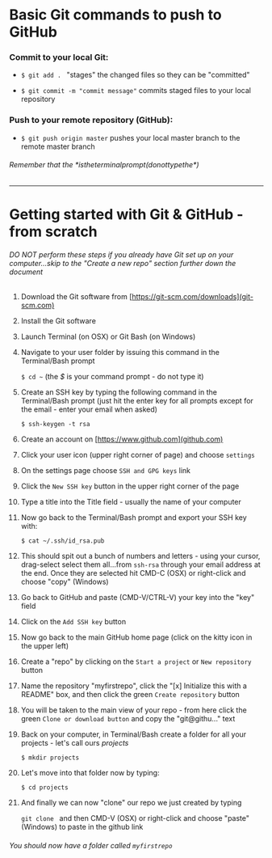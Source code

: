 Basic Git commands to push to GitHub
============

### Commit to your local Git:

-    `$ git add . `  "stages" the changed files so they can be "committed"

-    `$ git commit -m "commit message"`  commits staged files to your local repository

### Push to your remote repository (GitHub):

-    `$ git push origin master` pushes your local master branch to the remote master branch

###### Remember that the *$* is the terminal prompt (do not type the *$*)


----------------------


Getting started with Git & GitHub - from scratch
==============

###### DO NOT perform these steps if you already have Git set up on your computer...skip to the "Create a new repo" section further down the document

1. Download the Git software from [https://git-scm.com/downloads](git-scm.com)
2. Install the Git software
3. Launch Terminal (on OSX) or Git Bash (on Windows)
4. Navigate to your user folder by issuing this command in the Terminal/Bash prompt

    `$ cd ~` (the *$* is your command prompt - do not type it)

5. Create an SSH key by typing the following command in the Terminal/Bash prompt (just hit the enter key for all prompts except for the email - enter your email when asked)

    `$ ssh-keygen -t rsa`

6. Create an account on [https://www.github.com](github.com)
7. Click your user icon (upper right corner of page) and choose `settings`
8. On the settings page choose `SSH and GPG keys` link
9. Click the `New SSH key` button in the upper right corner of the page
10. Type a title into the Title field - usually the name of your computer
11. Now go back to the Terminal/Bash prompt and export your SSH key with:

    `$ cat ~/.ssh/id_rsa.pub`

12. This should spit out a bunch of numbers and letters - using your cursor, drag-select select them all...from `ssh-rsa` through your email address at the end. Once they are selected hit CMD-C (OSX) or right-click and choose "copy" (Windows)
13. Go back to GitHub and paste (CMD-V/CTRL-V) your key into the "key" field
14. Click on the `Add SSH key` button
15. Now go back to the main GitHub home page (click on the kitty icon in the upper left)
16. Create a "repo" by clicking on the `Start a project` or `New repository` button
17. Name the repository "myfirstrepo", click the "[x] Initialize this with a README" box, and then click the green `Create repository` button
18. You will be taken to the main view of your repo - from here click the green `Clone or download button` and copy the "git@githu..." text
19. Back on your computer, in Terminal/Bash create a folder for all your projects - let's call ours *projects*

    `$ mkdir projects`

20. Let's move into that folder now by typing:

    `$ cd projects`

21. And finally we can now "clone" our repo we just created by typing

    `git clone ` and then CMD-V (OSX) or right-click and choose "paste" (Windows) to paste in the github link

###### You should now have a folder called `myfirstrepo`
